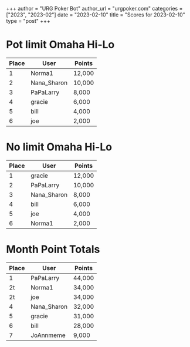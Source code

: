 +++
author = "URG Poker Bot"
author_url = "urgpoker.com"
categories = ["2023", "2023-02"]
date = "2023-02-10"
title = "Scores for 2023-02-10"
type = "post"
+++
# Pot limit Omaha Hi-Lo

| Place | User | Points |
|-------|------|--------|
| 1 | Norma1 | 12,000 |
| 2 | Nana_Sharon | 10,000 |
| 3 | PaPaLarry | 8,000 |
| 4 | gracie | 6,000 |
| 5 | bill | 4,000 |
| 6 | joe | 2,000 |

# No limit Omaha Hi-Lo

| Place | User | Points |
|-------|------|--------|
| 1 | gracie | 12,000 |
| 2 | PaPaLarry | 10,000 |
| 3 | Nana_Sharon | 8,000 |
| 4 | bill | 6,000 |
| 5 | joe | 4,000 |
| 6 | Norma1 | 2,000 |

# Month Point Totals

| Place | User | Points |
|-------|------|--------|
| 1 | PaPaLarry | 44,000 |
| 2t | Norma1 | 34,000 |
| 2t | joe | 34,000 |
| 4 | Nana_Sharon | 32,000 |
| 5 | gracie | 31,000 |
| 6 | bill | 28,000 |
| 7 | JoAnnmeme | 9,000 |
